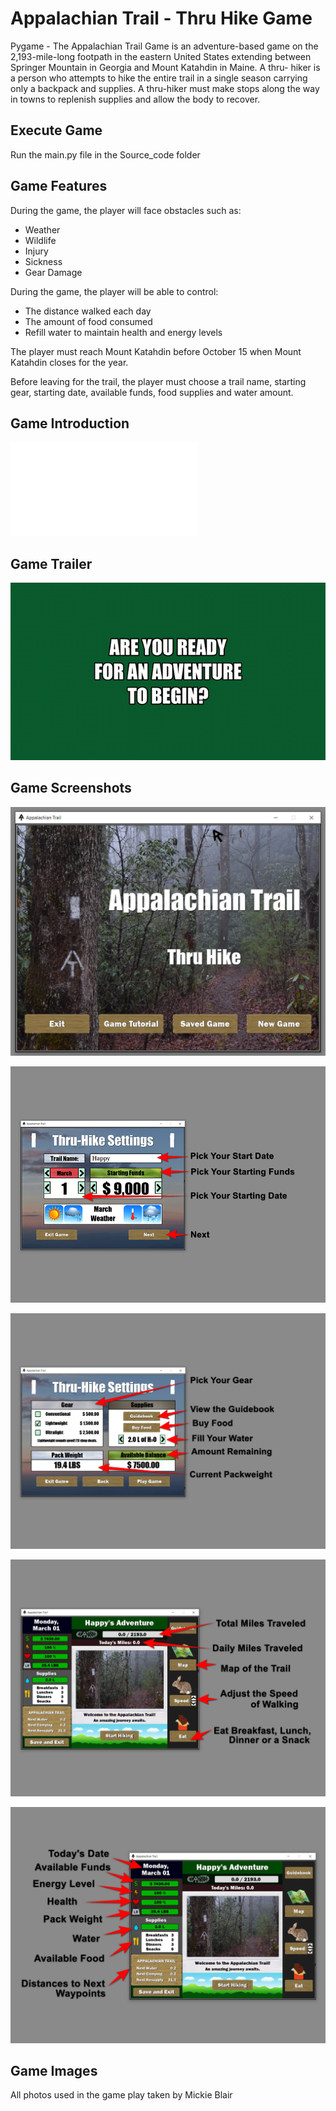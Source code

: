 # Appalachian Trail - Thru Hike Game

Pygame - The Appalachian Trail Game is an adventure-based game on the 2,193-mile-long footpath in the eastern United States extending between Springer Mountain in Georgia and Mount Katahdin in Maine.  A thru- hiker is a person who attempts to hike the entire trail in a single season carrying only a backpack and supplies.  A thru-hiker must make stops along the way in towns to replenish supplies and allow the body to recover. 

## Execute Game
Run the main.py file in the Source_code folder

## Game Features
During the game, the player will face obstacles such as:
* Weather
* Wildlife
* Injury
* Sickness
* Gear Damage

During the game, the player will be able to control:
* The distance walked each day
* The amount of food consumed
* Refill water to maintain health and energy levels

The player must reach Mount Katahdin before October 15 when Mount Katahdin closes for the year.

Before leaving for the trail, the player must choose a trail name, starting gear, starting date, available funds, food supplies and water amount.

## Game Introduction
![Presentation of Game Concept](Appalachian_Trail-Thru_Hike.pdf)

## Game Trailer
![Trailer Video](GameTrailer.gif)

## Game Screenshots
![Start Screen](Source_Code/images/tutorial/game_start.jpg)

![Menu 1](Source_Code/images/tutorial/page1.png)

![Menu 2](Source_Code/images/tutorial/page2.png)

![Display 1](Source_Code/images/tutorial/display1.png)

![Display 2](Source_Code/images/tutorial/display2.png)

## Game Images
All photos used in the game play taken by Mickie Blair

